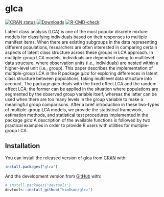 
<!-- README.md is generated from README.Rmd. Please edit that file -->

# glca

<!-- badges: start -->

[![CRAN
status](https://www.r-pkg.org/badges/version/glca)](https://CRAN.R-project.org/package=glca)
[![Downloads](https://cranlogs.r-pkg.org/badges/grand-total/glca?color=blue)](https://r-pkg.org/pkg/glca)
[![R-CMD-check](https://github.com/kim0sun/glca/workflows/R-CMD-check/badge.svg)](https://github.com/kim0sun/glca/actions)
<!-- badges: end -->

Latent class analysis (LCA) is one of the most popular discrete mixture
models for classifying individuals based on their responses to multiple
manifest items. When there are existing subgroups in the data
representing different populations, researchers are often interested in
comparing certain aspects of latent class structure across these groups
in LCA approach. In multiple-group LCA models, individuals are dependent
owing to multilevel data structure, where observation units (i.e.,
individuals) are nested within a higher-level unit (i.e., group). This
paper describes the implementation of multiple-group LCA in the R
package *glca* for exploring differences in latent class structure
between populations, taking multilevel data structure into account. The
package *glca* deals with the fixed effect LCA and the random effect
LCA; the former can be applied in the situation where populations are
segmented by the observed group variable itself, whereas the latter can
be used when there are too many levels in the group variable to make a
meaningful group comparisons. After a brief introduction in these
two-types of multiple-group LCA models, we provide the statistical
framework, estimation methods, and statistical test procedures
implemented in the package *glca* A description of the available
functions is followed by two practical examples in order to provide R
users with utilities for multiple-group LCA.

## Installation

You can install the released version of glca from
[CRAN](https://CRAN.R-project.org) with:

``` r
install.packages("glca")
```

And the development version from [GitHub](https://github.com/) with:

``` r
# install.packages("devtools")
devtools::install_github("kim0sun/glca")
```
